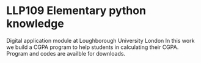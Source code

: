 # LLP109 Elementary python knowledge
Digital application module at Loughborough University London
In this work we build a CGPA program to help students in calculating their CGPA.
Program and codes are availble for downloads.
